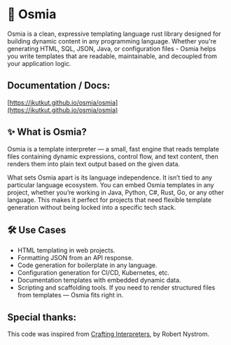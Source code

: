 # 🐝 Osmia
Osmia is a clean, expressive templating language rust library designed for
building dynamic content in any programming language. Whether you're
generating HTML, SQL, JSON, Java, or configuration files - Osmia helps you
write templates that are readable, maintainable, and decoupled from your
application logic.

## Documentation / Docs:
[https://jkutkut.github.io/osmia/osmia](https://jkutkut.github.io/osmia/osmia)

## ✨ What is Osmia?
Osmia is a template interpreter — a small, fast engine that reads template files
containing dynamic expressions, control flow, and text content, then renders
them into plain text output based on the given data.

What sets Osmia apart is its language independence. It isn’t tied to any
particular language ecosystem. You can embed Osmia templates in any
project, whether you’re working in Java, Python, C#, Rust, Go, or any other
language. This makes it perfect for projects that need flexible template
generation without being locked into a specific tech stack.

## 🛠️ Use Cases
- HTML templating in web projects.
- Formatting JSON from an API response.
- Code generation for boilerplate in any language.
- Configuration generation for CI/CD, Kubernetes, etc.
- Documentation templates with embedded dynamic data.
- Scripting and scaffolding tools.
If you need to render structured files from templates — Osmia fits right in.

## Special thanks:
This code was inspired from [Crafting Interpreters](https://craftinginterpreters.com/), by Robert Nystrom.

